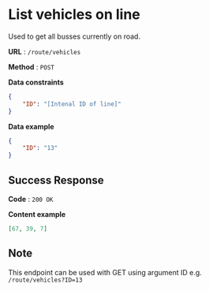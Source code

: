 # List vehicles on line

Used to get all busses currently on road.

**URL** : `/route/vehicles`

**Method** : `POST`

**Data constraints**

```json
{
    "ID": "[Intenal ID of line]"
}
```

**Data example**

```json
{
    "ID": "13"
}
```

## Success Response

**Code** : `200 OK`

**Content example**

```json
[67, 39, 7]
```


## Note

This endpoint can be used with GET using argument ID e.g. `/route/vehicles?ID=13`